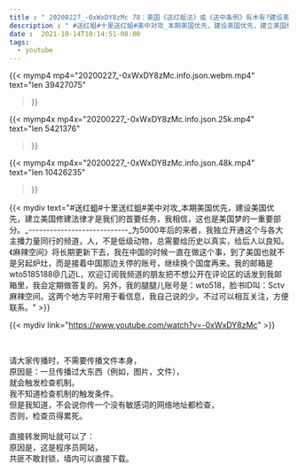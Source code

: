 ```yaml
---
title : " 20200227_-0xWxDY8zMc 78：美国《送红蛆法》或《送中条例》有木有?建设美国优先！ "
description : " #送红蛆#十里送红蛆#美中对攻_本期美国优先，建设美国优先，建立美国修建法律才是我们的首要任务，我相信，这也是美国梦的一重要部分。_----------------------------_为5000年后的来者，我独立开通这个与各大主播力量同行的频道，人，不是低级动物，总需要给历史以真实，给后人以良知。《麻辣空间》将长期更新下去，我在中国的时候一直在做这个事，到了美国也就不是另起炉灶，而是接着中国那边关停的账号，继续换个国度再来。我的邮箱是wto5185188@几迈L，欢迎订阅我频道的朋友把不想公开在评论区的话发到我邮箱里，我会定期做答复的。另外，我的腿腿儿账号是：wto518，脸书ID叫：Sctv麻辣空间。这两个地方平时用于看信息，我自己说的少。不过可以相互关注，方便联系。 "
date :  2021-10-14T10:14:51-08:00
tags:
  - youtube
---
```


{{< mymp4 mp4="20200227_-0xWxDY8zMc.info.json.webm.mp4" 
text="len 39427075"
>}}

{{< mymp4x  mp4x="20200227_-0xWxDY8zMc.info.json.25k.mp4"
text="len 5421376"
>}}

{{< mymp4x  mp4x="20200227_-0xWxDY8zMc.info.json.48k.mp4"
text="len 10426235"
>}}


{{< mydiv text="#送红蛆#十里送红蛆#美中对攻_本期美国优先，建设美国优先，建立美国修建法律才是我们的首要任务，我相信，这也是美国梦的一重要部分。_----------------------------_为5000年后的来者，我独立开通这个与各大主播力量同行的频道，人，不是低级动物，总需要给历史以真实，给后人以良知。《麻辣空间》将长期更新下去，我在中国的时候一直在做这个事，到了美国也就不是另起炉灶，而是接着中国那边关停的账号，继续换个国度再来。我的邮箱是wto5185188@几迈L，欢迎订阅我频道的朋友把不想公开在评论区的话发到我邮箱里，我会定期做答复的。另外，我的腿腿儿账号是：wto518，脸书ID叫：Sctv麻辣空间。这两个地方平时用于看信息，我自己说的少。不过可以相互关注，方便联系。" >}}
<br>

{{< mydiv link="https://www.youtube.com/watch?v=-0xWxDY8zMc" >}}


<br>

请大家传播时，不需要传播文件本身，<br>
原因是：一旦传播过大东西（例如，图片，文件），<br>
就会触发检查机制。<br>
我不知道检查机制的触发条件。<br>
但是我知道，不会说你传一个没有敏感词的网络地址都检查，<br>
否则，检查员得累死。<br><br>
直接转发网址就可以了：<br>
原因是，这是程序员网站，<br>
共匪不敢封锁，墙内可以直接下载。


